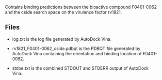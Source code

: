 Contains binding predictions between the bioactive compound F0401-0062 and the cside search space on the virulence factor rv1821.

## Files

- log.txt is the log file generated by AutoDock Vina.

- rv1821_F0401-0062_cside.pdbqt is the PDBQT file generated by AutoDock Vina containing the orientation and binding location of F0401-0062.

- stdoe.txt is the combined STDOUT and STDERR output of AutoDock Vina.

